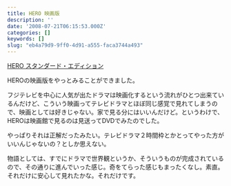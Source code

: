 ```yaml
---
title: HERO 映画版
description: ''
date: '2008-07-21T06:15:53.000Z'
categories: []
keywords: []
slug: "eb4a79d9-9ff0-4d91-a555-faca3744a493"
---
```

[HERO スタンダード・エディション](http://www.amazon.co.jp/exec/obidos/ASIN/B0011Z7ERK/sixapart-vox1-22 "HERO スタンダード・エディション")

HEROの映画版をやっとみることができました。

フジテレビを中心に人気が出たドラマは映画化するという流れがひとつ出来ているんだけど、こういう映画ってテレビドラマとほぼ同じ感覚で見れてしまうので、映画としては好きじゃない。家で見る分にはいいんだけど。というわけで、HEROは映画館で見るのは見送ってDVDでみたのでした。

やっぱりそれは正解だったみたい。テレビドラマ２時間枠とかとってやった方がいいんじゃないの？としか思えない。

物語としては、すでにドラマで世界観というか、そういうものが完成されているので、その通りに進んでいった感じ。奇をてらった感じもまったくなし。素直。それだけに安心して見れたかな。それだけです。